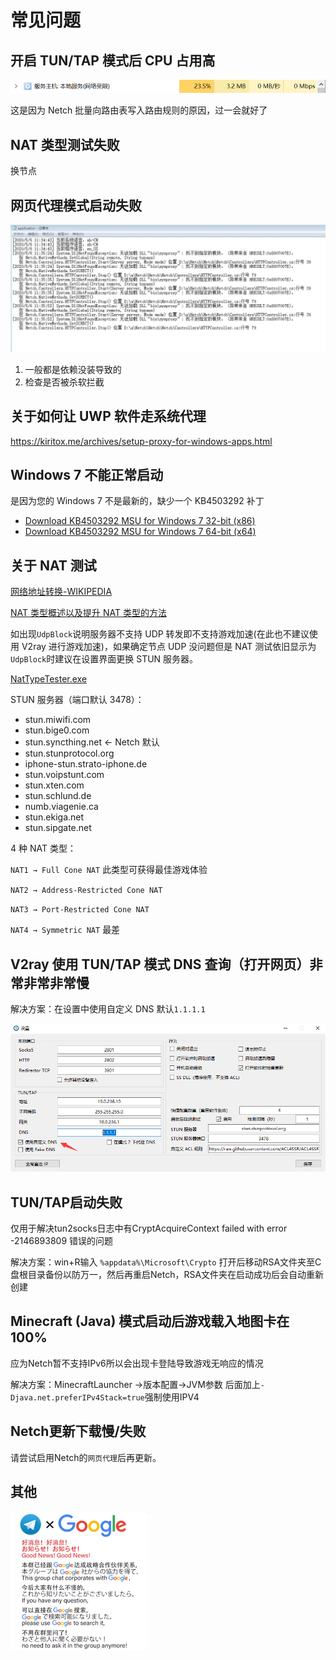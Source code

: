 # 常见问题

## 开启 TUN/TAP 模式后 CPU 占用高

![](resources/screenshots/faq/tuntap-high-cpu-usage.png)

这是因为 Netch 批量向路由表写入路由规则的原因，过一会就好了

## NAT 类型测试失败

换节点

## 网页代理模式启动失败

![](resources/screenshots/faq/web-proxy-mode-failed-to-start.png)

1. 一般都是依赖没装导致的
2. 检查是否被杀软拦截

## 关于如何让 UWP 软件走系统代理

https://kiritox.me/archives/setup-proxy-for-windows-apps.html

## Windows 7 不能正常启动

是因为您的 Windows 7 不是最新的，缺少一个 KB4503292 补丁

- [Download KB4503292 MSU for Windows 7 32-bit (x86)](http://download.windowsupdate.com/d/msdownload/update/software/secu/2019/06/windows6.1-kb4503292-x86_932f3cccb6343fa2339648b391b80d28f8134870.msu)
- [Download KB4503292 MSU for Windows 7 64-bit (x64)](http://download.windowsupdate.com/d/msdownload/update/software/secu/2019/06/windows6.1-kb4503292-x64_a35bb4ea16d1d529fde9abfe8a0c16e9061f74cd.msu)

## 关于 NAT 测试

[网络地址转换-WIKIPEDIA](https://zh.wikipedia.org/wiki/%E7%BD%91%E7%BB%9C%E5%9C%B0%E5%9D%80%E8%BD%AC%E6%8D%A2)

[NAT 类型概述以及提升 NAT 类型的方法](https://www.jianshu.com/p/478a4acc9d74)

如出现`UdpBlock`说明服务器不支持 UDP 转发即不支持游戏加速(在此也不建议使用 V2ray 进行游戏加速)，如果确定节点 UDP 没问题但是 NAT 测试依旧显示为`UdpBlock`时建议在设置界面更换 STUN 服务器。

[NatTypeTester.exe](https://github.com/HMBSbige/NatTypeTester)

STUN 服务器（端口默认 3478）：

- stun.miwifi.com
- stun.bige0.com
- stun.syncthing.net <- Netch 默认
- stun.stunprotocol.org
- iphone-stun.strato-iphone.de
- stun.voipstunt.com
- stun.xten.com
- stun.schlund.de
- numb.viagenie.ca
- stun.ekiga.net
- stun.sipgate.net

4 种 NAT 类型：

`NAT1 → Full Cone NAT` 此类型可获得最佳游戏体验

`NAT2 → Address-Restricted Cone NAT`

`NAT3 → Port-Restricted Cone NAT`

`NAT4 → Symmetric NAT` 最差

## V2ray 使用 TUN/TAP 模式 DNS 查询（打开网页）非常非常非常慢

解决方案：在设置中使用自定义 DNS 默认`1.1.1.1`

![](resources/screenshots/faq/v2rayTunTap.png)

## TUN/TAP启动失败

仅用于解决tun2socks日志中有CryptAcquireContext failed with error -2146893809 错误的问题

解决方案：win+R输入 `%appdata%\Microsoft\Crypto` 打开后移动RSA文件夹至C盘根目录备份以防万一，然后再重启Netch，RSA文件夹在启动成功后会自动重新创建

## Minecraft (Java) 模式启动后游戏载入地图卡在100%

应为Netch暂不支持IPv6所以会出现卡登陆导致游戏无响应的情况

解决方案：MinecraftLauncher ->版本配置->JVM参数 后面加上`-Djava.net.preferIPv4Stack=true`强制使用IPV4

## Netch更新下载慢/失败

请尝试启用Netch的`网页代理`后再更新。

## 其他

![](resources/screenshots/faq/Google.png)
